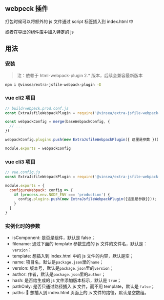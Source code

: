 ## webpeck 插件

打包时候可以将额外的 js 文件通过 script 标签插入到 index.html 中

或者在导出的组件库中加入特定的 js

## 用法

### 安装

> 注：依赖于 html-webpack-plugin 2.\* 版本，后续会兼容最新版本

```bash
npm i @vinsea/extra-jsfile-webpack-plugin -D
```

### vue cli2 项目

```javascript
// build/webpack.prod.conf.js
const ExtraJsfileWebpackPlugin = require('@vinsea/extra-jsfile-webpack-plugin')

const webpackConfig = merge(baseWebpackConfig, {
  // ...
})

webpackConfig.plugins.push(new ExtraJsfileWebpackPlugin({ 这里是参数 }))

module.exports = webpackConfig
```

### vue cli3 项目

```javascript
// vue.config.js
const ExtraJsfileWebpackPlugin = require('@vinsea/extra-jsfile-webpack-plugin')

module.exports = {
  configureWebpack: config => {
    if (process.env.NODE_ENV === 'production') {
      config.plugins.push(new ExtraJsfileWebpackPlugin({这里是参数}}));
    }
  }
}
```

### 实例化时的参数

- isComponent: 是否是组件，默认是 false；
- filename: 通过下面的 template 参数生成的 js 文件的文件名，默认是：`version`；
- template: 想插入到 index.html 中的 js 文件的内容，默认是空；
- name: 项目名，默认是`package.json`里的`name`；
- version: 版本号，默认是`package.json`里的`version`；
- author: 作者，默认是`package.json`里的`author`；
- hash: 是否给生成的 js 文件添加版本标示，默认是 `true`；
- pathOnly: 是否只通过路径插入 js 文件，而不用 template，默认是 `false`；
- paths:  想插入到 index.html 页面上的 js 文件的路径，默认是空数组。
